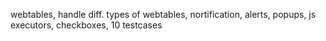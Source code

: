 webtables, handle diff. types of webtables, nortification, alerts, popups, js executors, checkboxes, 10 testcases
